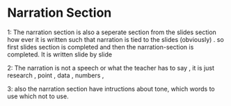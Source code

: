 


Narration Section
=================

1:  The narration section is also a seperate section from the slides section how ever it is written such that narration is tied to the slides (obviously) . so first slides section is completed and then the narration-section is completed. It is written slide by slide 

2: The narration is not a speech or what the teacher has to say , it is just research , point , data , numbers  , 

3: also the narration section have intructions about tone, which words to use which not to use. 
